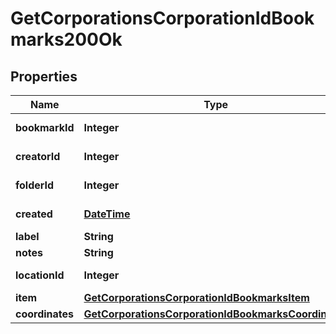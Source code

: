 
# GetCorporationsCorporationIdBookmarks200Ok

## Properties
Name | Type | Description | Notes
------------ | ------------- | ------------- | -------------
**bookmarkId** | **Integer** | bookmark_id integer | 
**creatorId** | **Integer** | creator_id integer | 
**folderId** | **Integer** | folder_id integer |  [optional]
**created** | [**DateTime**](DateTime.md) | created string | 
**label** | **String** | label string | 
**notes** | **String** | notes string | 
**locationId** | **Integer** | location_id integer | 
**item** | [**GetCorporationsCorporationIdBookmarksItem**](GetCorporationsCorporationIdBookmarksItem.md) |  |  [optional]
**coordinates** | [**GetCorporationsCorporationIdBookmarksCoordinates**](GetCorporationsCorporationIdBookmarksCoordinates.md) |  |  [optional]



